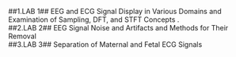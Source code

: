 ##1.LAB 1##  EEG and ECG Signal Display in Various Domains and Examination of Sampling, DFT, and STFT Concepts .<br>
##2.LAB 2##  EEG Signal Noise and Artifacts and Methods for Their Removal <br>
##3.LAB 3## Separation of Maternal and Fetal ECG Signals <br>
